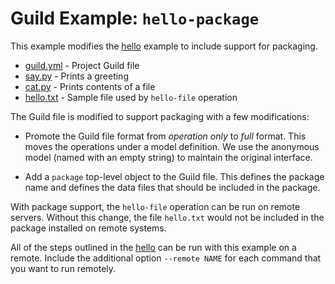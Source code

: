 # Guild Example: `hello-package`

This example modifies the [hello](../hello/README.md) example to
include support for packaging.

- [guild.yml](guild.yml) - Project Guild file
- [say.py](say.py) - Prints a greeting
- [cat.py](cat.py) - Prints contents of a file
- [hello.txt](hello.txt) - Sample file used by `hello-file` operation

The Guild file is modified to support packaging with a few
modifications:

- Promote the Guild file format from _operation only_ to _full_
  format. This moves the operations under a model definition. We use
  the anonymous model (named with an empty string) to maintain the
  original interface.

- Add a `package` top-level object to the Guild file. This defines the
  package name and defines the data files that should be included in
  the package.

With package support, the `hello-file` operation can be run on remote
servers. Without this change, the file `hello.txt` would not be
included in the package installed on remote systems.

All of the steps outlined in the [hello](../hello/README.md) can be
run with this example on a remote. Include the additional option
`--remote NAME` for each command that you want to run remotely.
